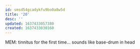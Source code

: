 ```yaml
---
id: smsd54gcadykfu9bo0a8w5d
title: '20'
desc: ''
updated: 1637433057380
created: 1637433030160
---
```


MEM: tinnitus for the first time...
sounds like base-drum in head
